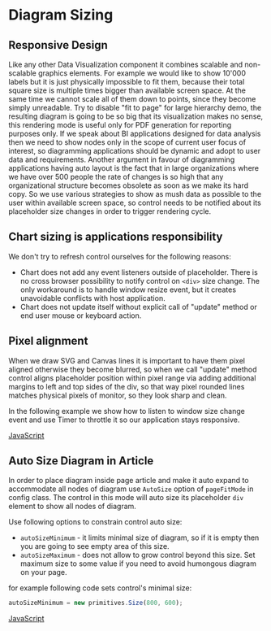 # Diagram Sizing
## Responsive Design
Like any other Data Visualization component it combines scalable and non-scalable graphics elements. For example we would like to show 10'000 labels but it is just physically impossible to fit them, because their total square size is multiple times bigger than available screen space. At the same time we cannot scale all of them down to points, since they become simply unreadable. Try to disable "fit to page" for large hierarchy demo, the resulting diagram is going to be so big that its visualization makes no sense, this rendering mode is useful only for PDF generation for reporting purposes only. If we speak about BI applications designed for data analysis then we need to show nodes only in the scope of current user focus of interest, so diagramming applications should be dynamic and adopt to user data and requirements. Another argument in favour of diagramming applications having auto layout is the fact that in large organizations where we have over 500 people the rate of changes is so high that any organizational structure becomes obsolete as soon as we make its hard copy. So we use various strategies to show as mush data as possible to the user within available screen space, so control needs to be notified about its placeholder size changes in order to trigger rendering cycle. 

## Chart sizing is applications responsibility
We don't try to refresh control ourselves for the following reasons: 

* Chart does not add any event listeners outside of placeholder. There is no cross browser possibility to notify control on `<div>` size change. The only workaround is to handle window resize event, but it creates unavoidable conflicts with host application. 
* Chart does not update itself without explicit call of "update" method or end user mouse or keyboard action.

## Pixel alignment
When we draw SVG and Canvas lines it is important to have them pixel aligned otherwise they become blurred, so when we call "update" method control aligns placeholder position within pixel range via adding additional margins to left and top sides of the div, so that way pixel rounded lines matches physical pixels of monitor, so they look sharp and clean. 

In the following example we show how to listen to window size change event and use Timer to throttle it so our application stays responsive.

[JavaScript](javascript.controls/CasePageSizeDiagram.html)

## Auto Size Diagram in Article

In order to place diagram inside page article and make it auto expand to accommodate all nodes of diagram use `AutoSize` option of `pageFitMode` in config class. The control in this mode will auto size its placeholder `div` element to show all nodes of diagram. 

Use following options to constrain control auto size:

* `autoSizeMinimum` - it limits minimal size of diagram, so if it is empty then you are going to see empty area of this size.
* `autoSizeMaximum` - does not allow to grow control beyond this size. Set maximum size to some value if you need to avoid humongous diagram on your page.

for example following code sets control's minimal size:

``` JavaScript
autoSizeMinimum = new primitives.Size(800, 600);
```

[JavaScript](javascript.controls/CaseAutoSize.html)

